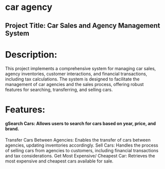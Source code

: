 # car agency

## Project Title: Car Sales and Agency Management System

# Description:

This project implements a comprehensive system for managing car sales, agency inventories, customer interactions, and financial transactions, including tax calculations. The system is designed to facilitate the management of car agencies and the sales process, offering robust features for searching, transferring, and selling cars.

# Features:

#### gSearch Cars: Allows users to search for cars based on year, price, and brand.

Transfer Cars Between Agencies: Enables the transfer of cars between agencies, updating inventories accordingly.
Sell Cars: Handles the process of selling cars from agencies to customers, including financial transactions and tax considerations.
Get Most Expensive/ Cheapest Car: Retrieves the most expensive and cheapest cars available for sale.
